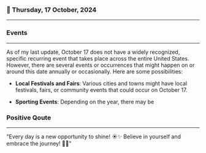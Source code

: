 ### 📅 Thursday, 17 October, 2024
------
### Events
------
As of my last update, October 17 does not have a widely recognized, specific recurring event that takes place across the entire United States. However, there are several events or occurrences that might happen on or around this date annually or occasionally. Here are some possibilities:

- **Local Festivals and Fairs**: Various cities and towns might have local festivals, fairs, or community events that could occur on October 17.
  
- **Sporting Events**: Depending on the year, there may be
### Positive Qoute
------
"Every day is a new opportunity to shine! ☀️✨ Believe in yourself and embrace the journey! 🌟🚀"
